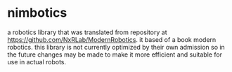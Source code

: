 # nimbotics
a robotics library that was translated from repository at https://github.com/NxRLab/ModernRobotics.
it based of a book modern robotics. this library is not currently optimized by their own admission
so in the future changes may be made to make it more efficient and suitable for use in actual 
robots.


